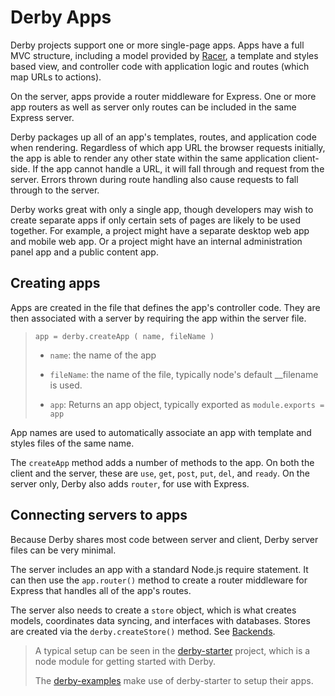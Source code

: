 # Derby Apps

Derby projects support one or more single-page apps.
Apps have a full MVC structure, including a model provided by
[Racer](http://github.com/derbyjs/racer), a template and styles based view, and controller
code with application logic and routes (which map URLs to actions).

On the server, apps provide a router middleware for Express. One or more app
routers as well as server only routes can be included in the same Express
server.

Derby packages up all of an app's templates, routes, and application code when
rendering. Regardless of which app URL the browser requests initially, the app
is able to render any other state within the same application client-side. If
the app cannot handle a URL, it will fall through and request from the server.
Errors thrown during route handling also cause requests to fall through to the
server.

Derby works great with only a single app, though developers may wish to create
separate apps if only certain sets of pages are likely to be used together. For
example, a project might have a separate desktop web app and mobile web app. Or
a project might have an internal administration panel app and a public content
app.


## Creating apps

Apps are created in the file that defines the app's controller code. They are
then associated with a server by requiring the app within the server file.

> `app = derby.createApp ( name, fileName )`
>
> * `name`: the name of the app
> * `fileName`: the name of the file, typically node's default __filename is used.
>
> * `app`: Returns an app object, typically exported as `module.exports = app`


App names are used to automatically associate an app with template and styles files of the same
name.

The `createApp` method adds a number of methods to the app. On both the client
and the server, these are `use`, `get`, `post`, `put`, `del`,
and `ready`. On the server only, Derby also adds `router`,
for use with Express.

## Connecting servers to apps

Because Derby shares most code between server and client, Derby server files
can be very minimal.

The server includes an app with a standard Node.js require statement. It can
then use the `app.router()` method to create a router middleware for Express
that handles all of the app's routes.

The server also needs to create a `store` object, which is what creates models,
coordinates data syncing, and interfaces with databases. Stores are created via
the `derby.createStore()` method. See [Backends](models/backends).

> A typical setup can be seen in the [derby-starter](https://github.com/derbyjs/derby-starter/blob/master/lib/server.js) project, which is a node module for getting started with Derby.
>
> The [derby-examples](https://github.com/derbyjs/derby-examples) make use of derby-starter to setup their apps.